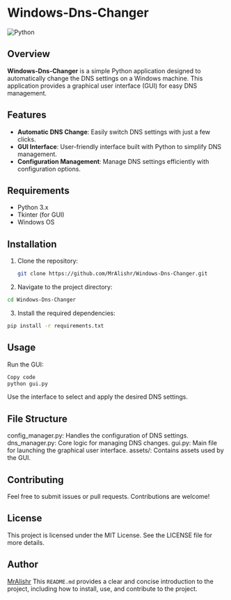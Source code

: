 # Windows-Dns-Changer

![Python](https://img.shields.io/badge/python-3.x-blue.svg)

## Overview

**Windows-Dns-Changer** is a simple Python application designed to automatically change the DNS settings on a Windows
machine. This application provides a graphical user interface (GUI) for easy DNS management.

## Features

- **Automatic DNS Change**: Easily switch DNS settings with just a few clicks.
- **GUI Interface**: User-friendly interface built with Python to simplify DNS management.
- **Configuration Management**: Manage DNS settings efficiently with configuration options.

## Requirements

- Python 3.x
- Tkinter (for GUI)
- Windows OS

## Installation

1. Clone the repository:
   ```bash
   git clone https://github.com/MrAlishr/Windows-Dns-Changer.git
   ```
2. Navigate to the project directory:

```bash
cd Windows-Dns-Changer
```

3. Install the required dependencies:

```bash
pip install -r requirements.txt
```

## Usage

Run the GUI:

```bash
Copy code
python gui.py
```

Use the interface to select and apply the desired DNS settings.

## File Structure

config_manager.py: Handles the configuration of DNS settings.
dns_manager.py: Core logic for managing DNS changes.
gui.py: Main file for launching the graphical user interface.
assets/: Contains assets used by the GUI.

## Contributing

Feel free to submit issues or pull requests. Contributions are welcome!

## License

This project is licensed under the MIT License. See the LICENSE file for more details.

## Author

[MrAlishr](https://github.com/MrAlishr)
This `README.md` provides a clear and concise introduction to the project, including how to install, use, and contribute
to the project.






